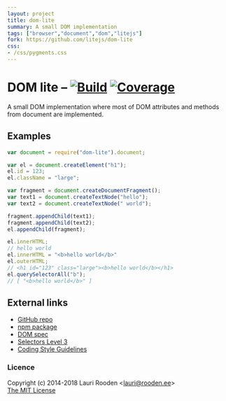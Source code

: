 ```yaml
---                                                                             
layout: project                                                                 
title: dom-lite
summary: A small DOM implementation
tags: ["browser","document","dom","litejs"]
fork: https://github.com/litejs/dom-lite
css:                                                                            
- /css/pygments.css                                                              
---                                                                             
```

[1]: https://secure.travis-ci.org/litejs/dom-lite.png
[2]: https://travis-ci.org/litejs/dom-lite
[3]: https://coveralls.io/repos/litejs/dom-lite/badge.png
[4]: https://coveralls.io/r/litejs/dom-lite
[npm package]: https://npmjs.org/package/dom-lite
[GitHub repo]: https://github.com/litejs/dom-lite


DOM lite &ndash; [![Build][1]][2] [![Coverage][3]][4]
========

A small DOM implementation
where most of DOM attributes and methods from document are implemented.


Examples
--------

```javascript
var document = require("dom-lite").document;

var el = document.createElement("h1");
el.id = 123;
el.className = "large";

var fragment = document.createDocumentFragment();
var text1 = document.createTextNode("hello");
var text2 = document.createTextNode(" world");

fragment.appendChild(text1);
fragment.appendChild(text2);
el.appendChild(fragment);

el.innerHTML;
// hello world
el.innerHTML = "<b>hello world</b>"
el.outerHTML;
// <h1 id="123" class="large"><b>hello world</b></h1>
el.querySelectorAll("b");
// [ "<b>hello world</b>" ]
```


External links
--------------

 - [GitHub repo][]
 - [npm package][]
 - [DOM spec](https://dom.spec.whatwg.org/)
 - [Selectors Level 3](http://www.w3.org/TR/selectors/)
 - [Coding Style Guidelines](https://github.com/litejs/litejs/wiki/Style-Guidelines)



### Licence

Copyright (c) 2014-2018 Lauri Rooden &lt;lauri@rooden.ee&gt;  
[The MIT License](http://lauri.rooden.ee/mit-license.txt)


